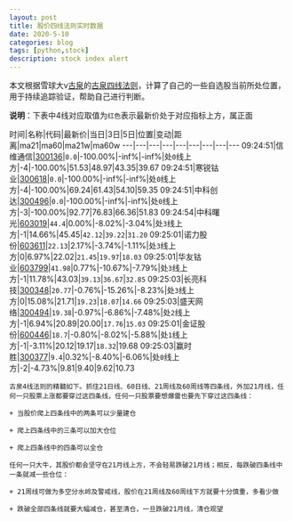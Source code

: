 ```yaml
---
layout: post
title: 股价四线法则实时数据
date: 2020-5-10
categories: blog
tags: [python,stock]
description: stock index alert
---
```



本文根据雪球大v[古泉](https://xueqiu.com/u/7148646888)的[古泉四线法则](https://xueqiu.com/7148646888/130498192)，计算了自己的一些自选股当前所处位置，用于持续追踪验证，帮助自己进行判断。

**说明**：下表中4线对应取值为`红色`表示最新价处于对应指标上方，属正面

时间|名称|代码|最新价|当日|3日|5日|位置|变动|距离|ma21|ma60|ma21w|ma60w
---|---|---|---|---|---|---|---|---
09:24:51|信维通信|[300136](https://xueqiu.com/S/SZ300136)|`0.0`|-100.00%|-inf%|-inf%|处`0`线上方|-4|-100.00%|51.53|48.97|43.35|39.67
09:24:51|寒锐钴业|[300618](https://xueqiu.com/S/SZ300618)|`0.0`|-100.00%|-inf%|-inf%|处`0`线上方|-4|-100.00%|69.24|61.43|54.10|59.35
09:24:51|中科创达|[300496](https://xueqiu.com/S/SZ300496)|`0.0`|-100.00%|-inf%|-inf%|处`0`线上方|-3|-100.00%|92.77|76.83|66.36|51.83
09:24:54|中科曙光|[603019](https://xueqiu.com/S/SH603019)|`44.4`|0.00%|-8.02%|-3.04%|处`3`线上方|-1|14.66%|45.45|`42.12`|`39.22`|`31.20`
09:25:01|诺力股份|[603611](https://xueqiu.com/S/SH603611)|`22.13`|2.17%|-3.74%|-1.11%|处`3`线上方|0|6.97%|22.02|`21.45`|`19.97`|`18.03`
09:25:01|华友钴业|[603799](https://xueqiu.com/S/SH603799)|`41.98`|0.77%|-10.67%|-7.79%|处`3`线上方|-1|11.78%|43.03|`39.13`|`36.67`|`32.85`
09:25:03|长亮科技|[300348](https://xueqiu.com/S/SZ300348)|`20.77`|-0.76%|-15.26%|-8.23%|处`3`线上方|0|15.08%|21.71|`19.23`|`18.07`|`14.66`
09:25:03|盛天网络|[300494](https://xueqiu.com/S/SZ300494)|`19.38`|-0.97%|-6.86%|-7.48%|处`2`线上方|-1|6.94%|20.89|20.00|`17.76`|`15.03`
09:25:01|金证股份|[600446](https://xueqiu.com/S/SH600446)|`18.7`|-0.80%|-8.02%|-5.88%|处`1`线上方|-1|-3.11%|20.12|19.17|`18.32`|19.68
09:25:03|赢时胜|[300377](https://xueqiu.com/S/SZ300377)|`9.4`|0.32%|-8.40%|-6.06%|处`0`线上方|-2|-4.73%|9.81|9.40|9.62|10.73

```
古泉4线法则的精髓如下。抓住21日线、60日线、21周线及60周线等四条线，外加21月线，任何一只股票上涨都要穿过这四条线，任何一只股票要想爆雷也要先下穿过这四条线：

+ 当股价爬上四条线中的两条可以少量建仓

+ 爬上四条线中的三条可以加大仓位

+ 爬上四条线中的四条可以全仓

任何一只大牛，其股价都会坚守在21月线上方，不会轻易跌破21月线；相反，每跌破四条线中一条就减一些仓位：

+ 21周线可做为多空分水岭及警戒线，股价在21周线及60周线下方就要十分慎重，多看少做

+ 跌破全部四条线就要大幅减仓，甚至清仓，一旦跌破21月线，清仓观望
```